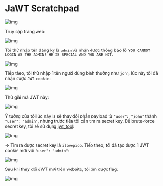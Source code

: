 # JaWT Scratchpad

![img](363)

Truy cập trang web:

![img](364)

Tôi thử nhập tên đăng ký là `admin` và nhận được thông báo lỗi `YOU CANNOT LOGIN AS THE ADMIN! HE IS SPECIAL AND YOU ARE NOT.`

![img](365)

Tiếp theo, tôi thử nhập 1 tên người dùng bình thường như `john`, lúc này tôi đã nhận được `JWT cookie`:

![img](366)

Thử giải mã JWT này:

![img](367)

Ý tưởng của tôi lúc này là sẽ thay đổi phần payload từ `"user": "john"` thành `"user": "admin"`, nhưng trước tiên tôi cần tìm ra secret key. Để brute-force secret key, tôi sẽ sử dụng [jwt_tool](https://github.com/ticarpi/jwt_tool):

![img](368)

=> Tìm ra được secret key là `ilovepico`. Tiếp theo, tôi đã tạo được 1 JWT cookie mới với `"user": "admin"`:

![img](369)

Sau khi thay đổi JWT mới trên website, tôi tìm được flag:

![img](370)



